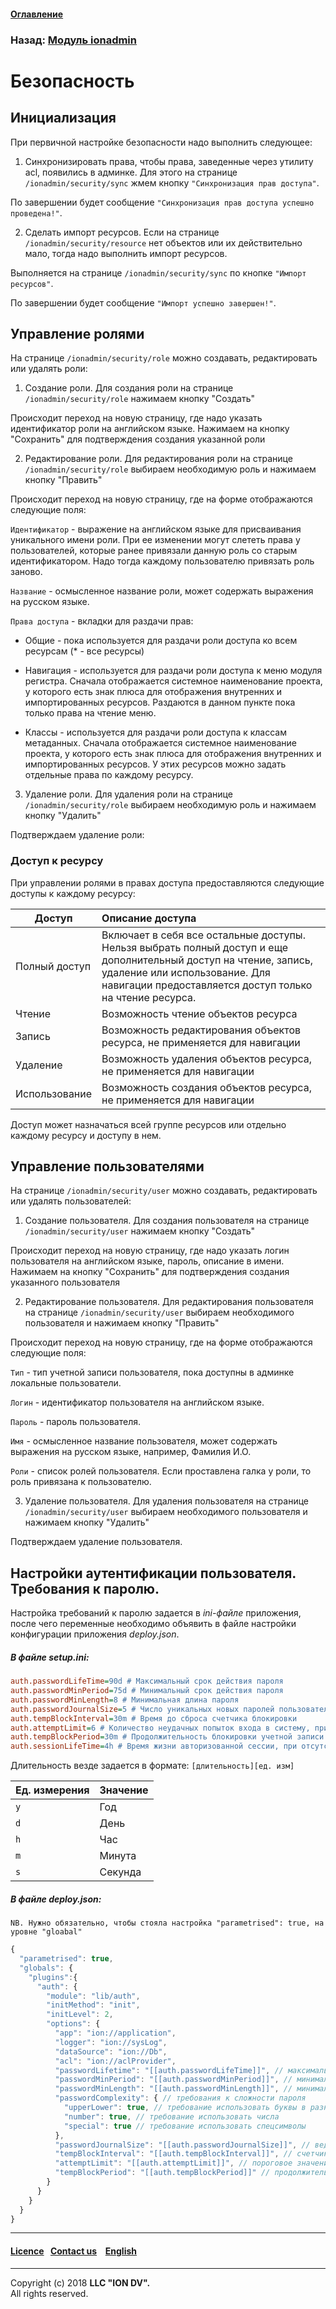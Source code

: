 #### [Оглавление](/docs/ru/index.md)

### Назад: [Модуль ionadmin](admin.md)

# Безопасность

## Инициализация

При первичной настройке безопасности надо выполнить следующее:

1) Синхронизировать права, чтобы права, заведенные через утилиту acl, появились в админке. Для этого на странице `/ionadmin/security/sync` жмем кнопку `"Синхронизация прав доступа"`.

По завершении будет сообщение `"Синхронизация прав доступа успешно проведена!"`.

2) Сделать импорт ресурсов. Если на странице `/ionadmin/security/resource` нет объектов или их действительно мало, тогда надо выполнить импорт ресурсов.

Выполняется на странице `/ionadmin/security/sync` по кнопке `"Импорт ресурсов"`.

По завершении будет сообщение `"Импорт успешно завершен!"`.

## Управление ролями

На странице `/ionadmin/security/role` можно создавать, редактировать или удалять роли:

1) Создание роли. Для создания роли на странице `/ionadmin/security/role` нажимаем кнопку "Создать"

Происходит переход на новую страницу, где надо указать идентификатор роли на английском языке. Нажимаем на кнопку "Сохранить" для подтверждения создания указанной роли

2) Редактирование роли. Для редактирования роли на странице `/ionadmin/security/role` выбираем необходимую роль и нажимаем кнопку "Править"

Происходит переход на новую страницу, где на форме отображаются следующие поля:

`Идентификатор` - выражение на английском языке для присваивания уникального имени роли. При ее изменении могут слететь права у пользователей, которые ранее привязали данную роль со старым идентификатором. Надо тогда каждому пользователю привязать роль заново.

`Название` - осмысленное название роли, может содержать выражения на русском языке.

`Права доступа` - вкладки для раздачи прав:
- Общие - пока используется для раздачи роли доступа ко всем ресурсам (* - все ресурсы)

- Навигация - используется для раздачи роли доступа к меню модуля регистра. Сначала отображается системное наименование проекта, у которого есть знак плюса для отображения внутренних и импортированных ресурсов. Раздаются в данном пункте пока только права на чтение меню.

- Классы - используется для раздачи роли доступа к классам метаданных. Сначала отображается системное наименование проекта, у которого есть знак плюса для отображения внутренних и импортированных ресурсов. У этих ресурсов можно задать отдельные права по каждому ресурсу.

3) Удаление роли. Для удаления роли на странице `/ionadmin/security/role` выбираем необходимую роль и нажимаем кнопку "Удалить"

Подтверждаем удаление роли:

### Доступ к ресурсу

 При управлении ролями в правах доступа предоставляются следующие доступы к каждому ресурсу:

| Доступ | Описание доступа |
|-----|:-----|
| Полный доступ | Включает в себя все остальные  доступы. Нельзя выбрать полный доступ и еще дополнительный доступ на чтение, запись, удаление или использование. Для навигации предоставляется доступ только на чтение ресурса. |
| Чтение | Возможность чтение объектов ресурса |
| Запись | Возможность редактирования объектов ресурса, не применяется для навигации |
| Удаление | Возможность удаления объектов ресурса, не применяется для навигации |
| Использование | Возможность создания объектов ресурса, не применяется для навигации |

Доступ может назначаться всей группе ресурсов или отдельно каждому ресурсу и доступу в нем.

## Управление пользователями

На странице `/ionadmin/security/user` можно создавать, редактировать или удалять пользователей:

1) Создание пользователя. Для создания пользователя на странице `/ionadmin/security/user` нажимаем кнопку "Создать"

Происходит переход на новую страницу, где надо указать логин пользователя на английском языке, пароль, описание в имени. Нажимаем на кнопку "Сохранить" для подтверждения создания указанного пользователя

2) Редактирование пользователя. Для редактирования пользователя на странице `/ionadmin/security/user` выбираем необходимого пользователя и нажимаем кнопку "Править"

Происходит переход на новую страницу, где на форме отображаются следующие поля:

`Тип` - тип учетной записи пользователя, пока доступны в админке локальные пользователи.

`Логин` - идентификатор пользователя на английском языке.

`Пароль` - пароль пользователя.

`Имя` - осмысленное название пользователя, может содержать выражения на русском языке, например, Фамилия И.О.

`Роли` - список ролей пользователя. Если проставлена галка у роли, то роль привязана к пользователю.

3) Удаление пользователя. Для удаления пользователя на странице `/ionadmin/security/user` выбираем необходимого пользователя и нажимаем кнопку "Удалить"

Подтверждаем удаление пользователя.

## Настройки аутентификации пользователя. Требования к паролю.

Настройка требований к паролю задается в _ini-файле_ приложения, после чего переменные необходимо объявить в файле настройки конфигурации приложения *deploy.json*.

##### В файле setup.ini:
```ini
auth.passwordLifeTime=90d # Максимальный срок действия пароля
auth.passwordMinPeriod=75d # Минимальный срок действия пароля
auth.passwordMinLength=8 # Минимальная длина пароля
auth.passwordJournalSize=5 # Число уникальных новых паролей пользователя до повторного использования старого пароля
auth.tempBlockInterval=30m # Время до сброса счетчика блокировки
auth.attemptLimit=6 # Количество неудачных попыток входа в систему, приводящее к блокировке учетной записи пользователя
auth.tempBlockPeriod=30m # Продолжительность блокировки учетной записи
auth.sessionLifeTime=4h # Время жизни авторизованной сессии, при отсутствии активности

```

Длительность везде задается в формате: `[длительность][ед. изм]`

|Ед. измерения | Значение|
|---|---|
|`y`| Год|
|`d`| День|
|`h`| Час|
|`m` | Минута|
|`s`| Секунда|


##### В файле deploy.json:

```
NB. Нужно обязательно, чтобы стояла настройка "parametrised": true, на уровне "gloabal"
```

```javascript
{
  "parametrised": true,
  "globals": {
    "plugins":{
      "auth": {
        "module": "lib/auth",
        "initMethod": "init",
        "initLevel": 2,
        "options": {
          "app": "ion://application",
          "logger": "ion://sysLog",
          "dataSource": "ion://Db",
          "acl": "ion://aclProvider",
          "passwordLifetime": "[[auth.passwordLifeTime]]", // максимальный срок действия пароля
          "passwordMinPeriod": "[[auth.passwordMinPeriod]]", // минимальный срок действия пароля
          "passwordMinLength": "[[auth.passwordMinLength]]", // минимальная длина пароля
          "passwordComplexity": { // требования к сложности пароля
            "upperLower": true, // требование использовать буквы в разном регистре
            "number": true, // требование использовать числа
            "special": true // требование использовать спецсимволы
          },
          "passwordJournalSize": "[[auth.passwordJournalSize]]", // ведение журнала паролей
          "tempBlockInterval": "[[auth.tempBlockInterval]]", // счетчик блокировки
          "attemptLimit": "[[auth.attemptLimit]]", // пороговое значение блокировки 
          "tempBlockPeriod": "[[auth.tempBlockPeriod]]" // продолжительность блокировки
        }
      }
    }
  }
}
```
--------------------------------------------------------------------------  


 #### [Licence](/LICENSE)&ensp;  [Contact us](https://iondv.com/portal/contacts) &ensp;  [English](/docs/en/3_modules_description/admin_security.md) &ensp;
<div><img src="https://mc.iondv.com/watch/local/docs/framework" style="position:absolute; left:-9999px;" height=1 width=1 alt="iondv metrics"></div>         



--------------------------------------------------------------------------  

Copyright (c) 2018 **LLC "ION DV".**   
All rights reserved. 

